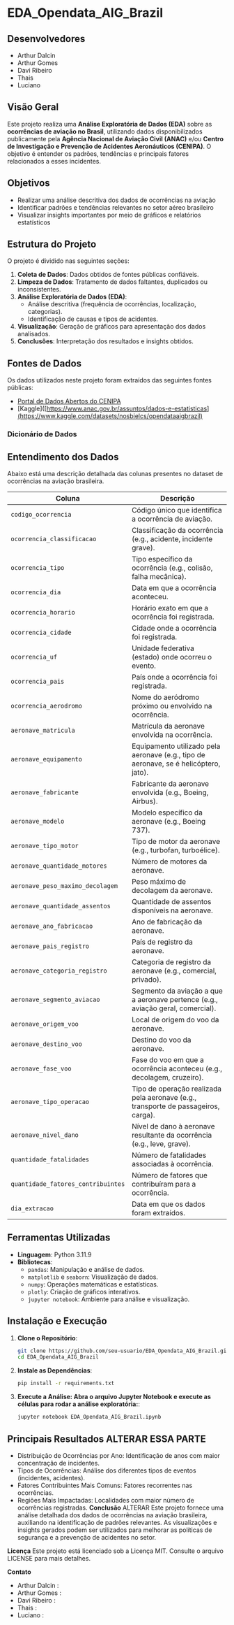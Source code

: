 # EDA_Opendata_AIG_Brazil

## Desenvolvedores

- Arthur Dalcin 
- Arthur Gomes 
- Davi Ribeiro 
- Thais 
- Luciano 


## Visão Geral

Este projeto realiza uma **Análise Exploratória de Dados (EDA)** sobre as **ocorrências de aviação no Brasil**, utilizando dados disponibilizados publicamente pela **Agência Nacional de Aviação Civil (ANAC)** e/ou **Centro de Investigação e Prevenção de Acidentes Aeronáuticos (CENIPA)**. O objetivo é entender os padrões, tendências e principais fatores relacionados a esses incidentes.

## Objetivos

- Realizar uma análise descritiva dos dados de ocorrências na aviação
- Identificar padrões e tendências relevantes no setor aéreo brasileiro
- Visualizar insights importantes por meio de gráficos e relatórios estatísticos


## Estrutura do Projeto

O projeto é dividido nas seguintes seções:

1. **Coleta de Dados**: Dados obtidos de fontes públicas confiáveis.
2. **Limpeza de Dados**: Tratamento de dados faltantes, duplicados ou inconsistentes.
3. **Análise Exploratória de Dados (EDA)**:
   - Análise descritiva (frequência de ocorrências, localização, categorias).
   - Identificação de causas e tipos de acidentes.
5. **Visualização**: Geração de gráficos para apresentação dos dados analisados.
6. **Conclusões**: Interpretação dos resultados e insights obtidos.

## Fontes de Dados

Os dados utilizados neste projeto foram extraídos das seguintes fontes públicas:
- [Portal de Dados Abertos do CENIPA](https://dados.gov.br/dataset/ocorrencias-aeronauticas)
- [Kaggle]([https://www.anac.gov.br/assuntos/dados-e-estatisticas](https://www.kaggle.com/datasets/nosbielcs/opendataaigbrazil)

### Dicionário de Dados

## Entendimento dos Dados

Abaixo está uma descrição detalhada das colunas presentes no dataset de ocorrências na aviação brasileira.

| **Coluna**                         | **Descrição**                                                                 |
|------------------------------------|-------------------------------------------------------------------------------|
| `codigo_ocorrencia`                | Código único que identifica a ocorrência de aviação.                          |
| `ocorrencia_classificacao`         | Classificação da ocorrência (e.g., acidente, incidente grave).                |
| `ocorrencia_tipo`                  | Tipo específico da ocorrência (e.g., colisão, falha mecânica).                |
| `ocorrencia_dia`                   | Data em que a ocorrência aconteceu.                                           |
| `ocorrencia_horario`               | Horário exato em que a ocorrência foi registrada.                             |
| `ocorrencia_cidade`                | Cidade onde a ocorrência foi registrada.                                      |
| `ocorrencia_uf`                    | Unidade federativa (estado) onde ocorreu o evento.                            |
| `ocorrencia_pais`                  | País onde a ocorrência foi registrada.                                        |
| `ocorrencia_aerodromo`             | Nome do aeródromo próximo ou envolvido na ocorrência.                         |
| `aeronave_matricula`               | Matrícula da aeronave envolvida na ocorrência.                                |
| `aeronave_equipamento`             | Equipamento utilizado pela aeronave (e.g., tipo de aeronave, se é helicóptero, jato). |
| `aeronave_fabricante`              | Fabricante da aeronave envolvida (e.g., Boeing, Airbus).                      |
| `aeronave_modelo`                  | Modelo específico da aeronave (e.g., Boeing 737).                             |
| `aeronave_tipo_motor`              | Tipo de motor da aeronave (e.g., turbofan, turboélice).                       |
| `aeronave_quantidade_motores`      | Número de motores da aeronave.                                                |
| `aeronave_peso_maximo_decolagem`   | Peso máximo de decolagem da aeronave.                                         |
| `aeronave_quantidade_assentos`     | Quantidade de assentos disponíveis na aeronave.                               |
| `aeronave_ano_fabricacao`          | Ano de fabricação da aeronave.                                                |
| `aeronave_pais_registro`           | País de registro da aeronave.                                                 |
| `aeronave_categoria_registro`      | Categoria de registro da aeronave (e.g., comercial, privado).                 |
| `aeronave_segmento_aviacao`        | Segmento da aviação a que a aeronave pertence (e.g., aviação geral, comercial).|
| `aeronave_origem_voo`              | Local de origem do voo da aeronave.                                           |
| `aeronave_destino_voo`             | Destino do voo da aeronave.                                                   |
| `aeronave_fase_voo`                | Fase do voo em que a ocorrência aconteceu (e.g., decolagem, cruzeiro).        |
| `aeronave_tipo_operacao`           | Tipo de operação realizada pela aeronave (e.g., transporte de passageiros, carga).|
| `aeronave_nivel_dano`              | Nível de dano à aeronave resultante da ocorrência (e.g., leve, grave).        |
| `quantidade_fatalidades`           | Número de fatalidades associadas à ocorrência.                                |
| `quantidade_fatores_contribuintes` | Número de fatores que contribuíram para a ocorrência.                         |
| `dia_extracao`                     | Data em que os dados foram extraídos.                                         |


## Ferramentas Utilizadas

- **Linguagem**: Python 3.11.9
- **Bibliotecas**:
  - `pandas`: Manipulação e análise de dados.
  - `matplotlib` e `seaborn`: Visualização de dados.
  - `numpy`: Operações matemáticas e estatísticas.
  - `plotly`: Criação de gráficos interativos.
  - `jupyter notebook`: Ambiente para análise e visualização.

## Instalação e Execução

1. **Clone o Repositório**:
   ```bash
   git clone https://github.com/seu-usuario/EDA_Opendata_AIG_Brazil.git
   cd EDA_Opendata_AIG_Brazil
   
2. **Instale as Dependências**:
   ```bash
   pip install -r requirements.txt

3. **Execute a Análise: Abra o arquivo Jupyter Notebook e execute as células para rodar a análise exploratória:**:
   ```bash
   jupyter notebook EDA_Opendata_AIG_Brazil.ipynb

## Principais Resultados ALTERAR ESSA PARTE
- Distribuição de Ocorrências por Ano: Identificação de anos com maior concentração de incidentes.
- Tipos de Ocorrências: Análise dos diferentes tipos de eventos (incidentes, acidentes).
- Fatores Contribuintes Mais Comuns: Fatores recorrentes nas ocorrências.
- Regiões Mais Impactadas: Localidades com maior número de ocorrências registradas.
**Conclusão** ALTERAR
Este projeto fornece uma análise detalhada dos dados de ocorrências na aviação brasileira, auxiliando na identificação de padrões relevantes. As visualizações e insights gerados podem ser utilizados para melhorar as políticas de segurança e a prevenção de acidentes no setor.


**Licença**
Este projeto está licenciado sob a Licença MIT. Consulte o arquivo LICENSE para mais detalhes.

**Contato**
- Arthur Dalcin :
- Arthur Gomes :
- Davi Ribeiro :
- Thais :
- Luciano :
   
